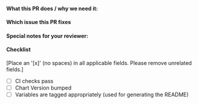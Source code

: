 <!--
Thank you for contributing to helm/charts. Before you submit this PR we'd like to
make sure you are aware of our technical requirements and best practices:

* https://github.com/offchainlabs/community-helm-charts/blob/master/CONTRIBUTING.md#technical-requirements
* https://helm.sh/docs/chart_best_practices/

Following our best practices right from the start will accelerate the review process and
help get your PR merged quicker.

When updates to your PR are requested, please add new commits and do not squash the
history. This will make it easier to identify new changes. The PR will be squashed
anyways when it is merged. Thanks.

Please make sure you test your changes before you push them. Once pushed, a Github Action
will run across your changes and do some initial checks and linting. These checks run
quite quickly. Please check the results. We would like these checks to pass before we
even continue reviewing your changes.
-->
#### What this PR does / why we need it:

#### Which issue this PR fixes

#### Special notes for your reviewer:

#### Checklist
[Place an '[x]' (no spaces) in all applicable fields. Please remove unrelated fields.]
- [ ] CI checks pass
- [ ] Chart Version bumped
- [ ] Variables are tagged appropriately (used for generating the README)
